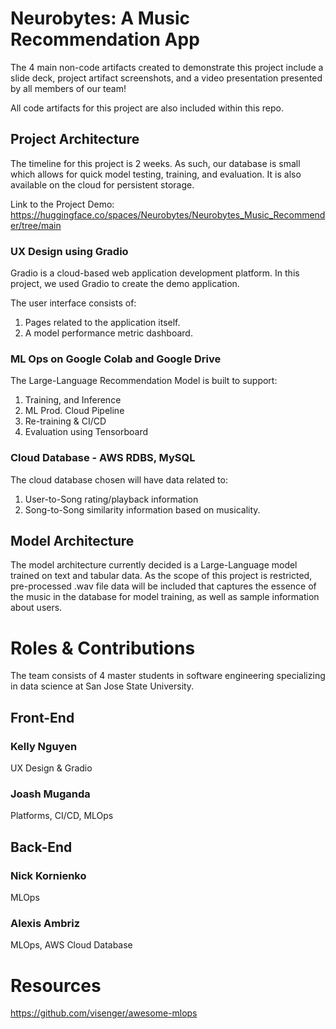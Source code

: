 # Neurobytes: A Music Recommendation App

The 4 main non-code artifacts created to demonstrate this project include a slide deck, project artifact screenshots, and a video presentation presented by all members of our team!


All code artifacts for this project are also included within this repo. 


## Project Architecture
The timeline for this project is 2 weeks. As such, our database is small which allows for quick model testing, training, and evaluation. It is also available on the cloud for persistent storage.

Link to the Project Demo: https://huggingface.co/spaces/Neurobytes/Neurobytes_Music_Recommender/tree/main

### UX Design using Gradio
Gradio is a cloud-based web application development platform. In this project, we used Gradio to create the demo application.

The user interface consists of:

1. Pages related to the application itself.
2. A model performance metric dashboard.


### ML Ops on Google Colab and Google Drive

The Large-Language Recommendation Model is built to support: 

1. Training, and Inference
2. ML Prod. Cloud Pipeline
3. Re-training & CI/CD
4. Evaluation using Tensorboard

### Cloud Database - AWS RDBS, MySQL

The cloud database chosen will have data related to:

1. User-to-Song rating/playback information
2. Song-to-Song similarity information based on musicality.


## Model Architecture

The model architecture currently decided is a Large-Language model trained on text and tabular data. As the scope of this project is restricted, pre-processed .wav file data will be included that captures the essence of the music in the database for model training, as well as sample information about users.


# Roles & Contributions
The team consists of 4  master students in software engineering specializing in data science at San Jose State University.
## Front-End
### Kelly Nguyen
UX Design & Gradio

### Joash Muganda
Platforms, CI/CD, MLOps

## Back-End 
### Nick Kornienko
MLOps

### Alexis Ambriz
MLOps, AWS Cloud Database

# Resources

https://github.com/visenger/awesome-mlops
